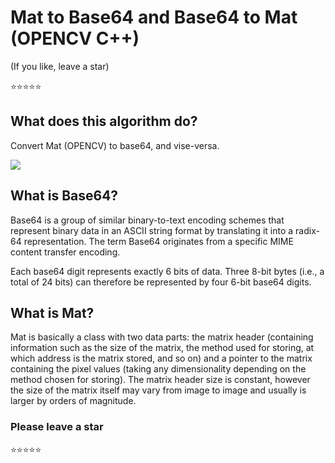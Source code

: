 # Mat to Base64 and Base64 to Mat (OPENCV C++)

(If you like, leave a star)

:star::star::star::star::star:

## What does this algorithm do?
 
Convert Mat (OPENCV) to base64, and vise-versa.

![](https://github.com/RonnyldoSilva/Opencv-Mat-to-Base64/blob/master/opencvmatbase64.png)

## What is Base64?

Base64 is a group of similar binary-to-text encoding schemes that represent binary data in an ASCII string format by translating it into a radix-64 representation. The term Base64 originates from a specific MIME content transfer encoding.

Each base64 digit represents exactly 6 bits of data. Three 8-bit bytes (i.e., a total of 24 bits) can therefore be represented by four 6-bit base64 digits.
 
## What is Mat?

Mat is basically a class with two data parts: the matrix header (containing information such as the size of the matrix, the method used for storing, at which address is the matrix stored, and so on) and a pointer to the matrix containing the pixel values (taking any dimensionality depending on the method chosen for storing). The matrix header size is constant, however the size of the matrix itself may vary from image to image and usually is larger by orders of magnitude.

### Please leave a star 
:star::star::star::star::star: 
 

